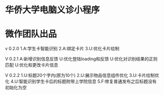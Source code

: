 # 华侨大学电脑义诊小程序  
# 微作团队出品  

v 0.2.0
1.A:学生卡智能识别
2.A:绑定卡片
3.U:优化卡片绘制

V 0.2.1
A:新增识别信息反馈
U:优化登陆loading和反馈
U:优化对识别结果的正则匹配
U:优化和更改卡片信息

V 0.2.2
1.U:标题20个字内(原为10个)
2.U:展示物品信息组件优化
3.U:卡片绘制优化
4.U:智能识别学生卡后的标题附带上学院信息
5.F:修复普通发布之后标题没有初始化为空
